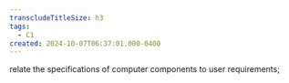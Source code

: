 ```yaml
---
transcludeTitleSize: h3
tags:
  - C1
created: 2024-10-07T06:37:01.000-0400
---
```

relate the specifications of computer components to user requirements;